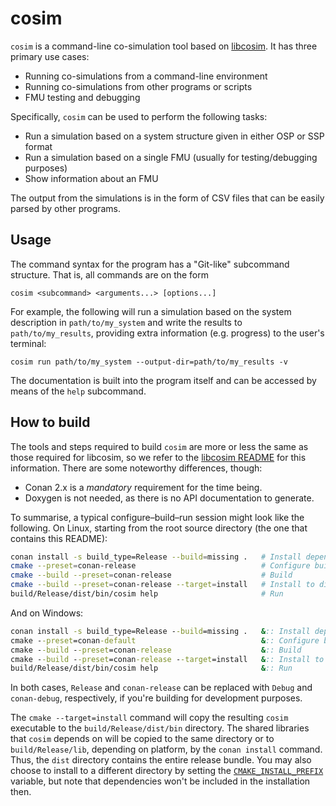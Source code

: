 cosim
=====

`cosim` is a command-line co-simulation tool based on [libcosim].
It has three primary use cases:

  * Running co-simulations from a command-line environment
  * Running co-simulations from other programs or scripts
  * FMU testing and debugging

Specifically, `cosim` can be used to perform the following tasks:

  * Run a simulation based on a system structure given in either OSP or SSP format
  * Run a simulation based on a single FMU (usually for testing/debugging purposes)
  * Show information about an FMU

The output from the simulations is in the form of CSV files that can be easily
parsed by other programs.

Usage
-----
The command syntax for the program has a "Git-like" subcommand structure.  That is,
all commands are on the form

    cosim <subcommand> <arguments...> [options...]

For example, the following will run a simulation based on the system description
in `path/to/my_system` and write the results to `path/to/my_results`, providing
extra information (e.g. progress) to the user's terminal:

    cosim run path/to/my_system --output-dir=path/to/my_results -v

The documentation is built into the program itself and can be accessed by
means of the `help` subcommand.

How to build
------------

The tools and steps required to build `cosim` are more or less the same as those
required for libcosim, so we refer to the [libcosim README] for this information.
There are some noteworthy differences, though:

  * Conan 2.x is a *mandatory* requirement for the time being.
  * Doxygen is not needed, as there is no API documentation to generate.

To summarise, a typical configure–build–run session might look like the following.
On Linux, starting from the root source directory (the one that contains this
README):
```sh
conan install -s build_type=Release --build=missing .   # Install dependencies
cmake --preset=conan-release                            # Configure build system
cmake --build --preset=conan-release                    # Build
cmake --build --preset=conan-release --target=install   # Install to dist/
build/Release/dist/bin/cosim help                       # Run
```
And on Windows:
```bat
conan install -s build_type=Release --build=missing .   &:: Install dependencies
cmake --preset=conan-default                            &:: Configure build system
cmake --build --preset=conan-release                    &:: Build
cmake --build --preset=conan-release --target=install   &:: Install to dist/
build/Release/dist/bin/cosim help                       &:: Run
```
In both cases, `Release` and `conan-release` can be replaced with `Debug` and
`conan-debug`, respectively, if you're building for development purposes.

The `cmake --target=install` command will copy the resulting `cosim`
executable to the `build/Release/dist/bin` directory. The shared libraries
that `cosim` depends on will be copied to the same directory or to
`build/Release/lib`, depending on platform, by the `conan install` command.
Thus, the `dist` directory contains the entire release bundle. You may also
choose to install to a different directory by setting the
[`CMAKE_INSTALL_PREFIX`] variable, but note that dependencies won't be
included in the installation then.


[`CMAKE_INSTALL_PREFIX`]: https://cmake.org/cmake/help/latest/variable/CMAKE_INSTALL_PREFIX.html
[libcosim]: https://github.com/open-simulation-platform/libcosim
[libcosim README]: https://github.com/open-simulation-platform/libcosim#readme
